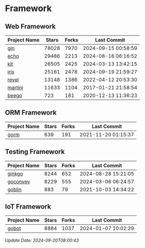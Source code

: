# Framework

## Web Framework
| Project Name | Stars | Forks | Last Commit |
| ------------ | ----- | ----- | ----------- |
| [gin](https://github.com/gin-gonic/gin) | 78028 | 7970 | 2024-09-15 00:58:59 |
| [echo](https://github.com/labstack/echo) | 29486 | 2213 | 2024-08-16 06:16:52 |
| [kit](https://github.com/go-kit/kit) | 26505 | 2425 | 2024-03-13 13:42:15 |
| [iris](https://github.com/kataras/iris) | 25161 | 2478 | 2024-09-19 21:59:27 |
| [revel](https://github.com/revel/revel) | 13148 | 1386 | 2022-04-12 20:53:30 |
| [martini](https://github.com/go-martini/martini) | 11633 | 1104 | 2017-01-21 21:58:54 |
| [beego](https://github.com/astaxie/beego) | 723 | 181 | 2020-12-13 11:36:23 |

## ORM Framework
| Project Name | Stars | Forks | Last Commit |
| ------------ | ----- | ----- | ----------- |
| [gorm](https://github.com/jinzhu/gorm) | 639 | 191 | 2021-11-20 01:15:37 |

## Testing Framework
| Project Name | Stars | Forks | Last Commit |
| ------------ | ----- | ----- | ----------- |
| [ginkgo](https://github.com/onsi/ginkgo) | 8244 | 652 | 2024-08-28 15:21:05 |
| [goconvey](https://github.com/smartystreets/goconvey) | 8229 | 555 | 2024-03-06 06:24:57 |
| [goblin](https://github.com/franela/goblin) | 883 | 79 | 2021-10-03 14:34:22 |

## IoT Framework
| Project Name | Stars | Forks | Last Commit |
| ------------ | ----- | ----- | ----------- |
| [gobot](https://github.com/hybridgroup/gobot) | 8884 | 1037 | 2024-01-07 10:02:29 |

*Update Date: 2024-09-20T08:00:43*